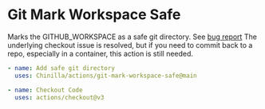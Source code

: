 # Git Mark Workspace Safe

Marks the GITHUB_WORKSPACE as a safe git directory. See [bug report](https://github.com/actions/checkout/issues/760)
The underlying checkout issue is resolved, but if you need to commit back to a repo, especially in a container, this action is still needed.

```yaml
- name: Add safe git directory
  uses: Chinilla/actions/git-mark-workspace-safe@main

- name: Checkout Code
  uses: actions/checkout@v3
```
